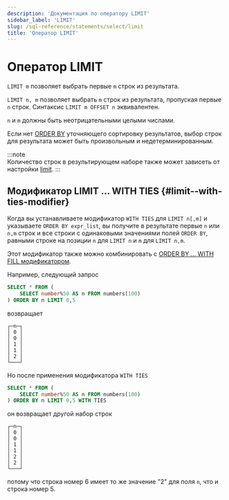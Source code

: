 ```yaml
---
description: 'Документация по оператору LIMIT'
sidebar_label: 'LIMIT'
slug: /sql-reference/statements/select/limit
title: 'Оператор LIMIT'
---
```



# Оператор LIMIT

`LIMIT m` позволяет выбрать первые `m` строк из результата.

`LIMIT n, m` позволяет выбрать `m` строк из результата, пропуская первые `n` строк. Синтаксис `LIMIT m OFFSET n` эквивалентен.

`n` и `m` должны быть неотрицательными целыми числами.

Если нет [ORDER BY](../../../sql-reference/statements/select/order-by.md) уточняющего сортировку результатов, выбор строк для результата может быть произвольным и недетерминированным.

:::note    
Количество строк в результирующем наборе также может зависеть от настройки [limit](../../../operations/settings/settings.md#limit).
:::

## Модификатор LIMIT ... WITH TIES {#limit--with-ties-modifier}

Когда вы устанавливаете модификатор `WITH TIES` для `LIMIT n[,m]` и указываете `ORDER BY expr_list`, вы получите в результате первые `n` или `n,m` строк и все строки с одинаковыми значениями полей `ORDER BY`, равными строке на позиции `n` для `LIMIT n` и `m` для `LIMIT n,m`.

Этот модификатор также можно комбинировать с [ORDER BY ... WITH FILL модификатором](/sql-reference/statements/select/order-by#order-by-expr-with-fill-modifier).

Например, следующий запрос

```sql
SELECT * FROM (
    SELECT number%50 AS n FROM numbers(100)
) ORDER BY n LIMIT 0,5
```

возвращает

```text
┌─n─┐
│ 0 │
│ 0 │
│ 1 │
│ 1 │
│ 2 │
└───┘
```

Но после применения модификатора `WITH TIES`

```sql
SELECT * FROM (
    SELECT number%50 AS n FROM numbers(100)
) ORDER BY n LIMIT 0,5 WITH TIES
```

он возвращает другой набор строк

```text
┌─n─┐
│ 0 │
│ 0 │
│ 1 │
│ 1 │
│ 2 │
│ 2 │
└───┘
```

потому что строка номер 6 имеет то же значение "2" для поля `n`, что и строка номер 5.
